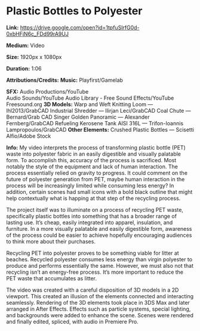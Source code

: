 # Plastic Bottles to Polyester

**Link:** https://drive.google.com/open?id=1tpfuSlrfG0d-0xbHFjN6c_FDd99rA9UJ

**Medium:** Video

**Size:** 1920px x 1080px

**Duration:** 1:06

**Attributions/Credits:**
**Music:** Playfirst/Gamelab

**SFX:**
Audio Productions/YouTube<br>
Audio Sounds/YouTube
Audio Library - Free Sound Effects/YouTube
Freesound.org
**3D Models:**
Warp and Weft Knitting Loom — lhl2013/GrabCAD
Industrial Shredder — Ilirjan Leci/GrabCAD
Coal Chute — Bernard/Grab CAD
Singer Golden Panoramic — Alexander Fernberg/GrabCAD
Refueling Kerosene Tank AISI 316L — Trifon-Ioannis Lampropoulos/GrabCAD
**Other Elements:**
Crushed Plastic Bottles — Scisetti Alfio/Adobe Stock

**Info:**
My video interprets the process of transforming plastic bottle (PET) waste into polyester fabric in an easily digestible and visually palatable form. To accomplish this, accuracy of the process is sacrificed. Most notably the style of the equipment and lack of human interaction. The process essentially relied on gravity to progress. It could comment on the future of polyester generation from PET, maybe human interaction in the process will be increasingly limited while consuming less energy? In addition, certain scenes had small icons with a bold black outline that might help contextually what is happing at that step of the recycling process.

The project itself was to illuminate on a process of recycling PET waste, specifically plastic bottles into something that has a broader range of lasting use. It’s cheap, easily integrated into apparel, insulation, and furniture. In a more visually palatable and easily digestible form, awareness of the process could be easier to achieve hopefully encouraging audiences to think more about their purchases. 

Recycling PET into polyester proves to be something viable for litter at beaches. Recycled polyester consumes less energy than virgin polyester to produce and performs essentially the same. However, we must also not that recycling isn’t an energy-free process. It’s more important to reduce the PET waste that accumulates as litter.

The video was created with a careful disposition of 3D models in a 2D viewport. This created an illusion of the elements connected and interacting seamlessly. Rendering of the 3D elements took place in 3DS Max and later arranged in After Effects. Effects such as particle systems, special lighting, and backgrounds were added to enhance the scene. Scenes were rendered and finally edited, spliced, with audio in Premiere Pro.

 

